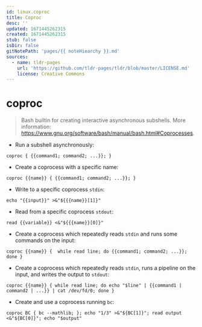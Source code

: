 ```yaml
---
id: linux.coproc
title: Coproc
desc: ''
updated: 1671445262315
created: 1671445262315
stub: false
isDir: false
gitNotePath: 'pages/{{ noteHiearchy }}.md'
sources:
  - name: tldr-pages
    url: 'https://github.com/tldr-pages/tldr/blob/master/LICENSE.md'
    license: Creative Commons
---
```

# coproc

> Bash builtin for creating interactive asynchronous subshells.
> More information: <https://www.gnu.org/software/bash/manual/bash.html#Coprocesses>.

- Run a subshell asynchronously:

`coproc { {{command1; command2; ...}}; }`

- Create a coprocess with a specific name:

`coproc {{name}} { {{command1; command2; ...}}; }`

- Write to a specific coprocess `stdin`:

`echo "{{input}}" >&"${{{name}}[1]}"`

- Read from a specific coprocess `stdout`:

`read {{variable}} <&"${{{name}}[0]}"`

- Create a coprocess which repeatedly reads `stdin` and runs some commands on the input:

`coproc {{name}} {  while read line; do {{command1; command2; ...}}; done }`

- Create a coprocess which repeatedly reads `stdin`, runs a pipeline on the input, and writes the output to `stdout`:

`coproc {{name}} { while read line; do echo "$line" | {{command1 | command2 | ...}} | cat /dev/fd/0; done }`

- Create and use a coprocess running `bc`:

`coproc BC { bc --mathlib; }; echo "1/3" >&"${BC[1]}"; read output <&"${BC[0]}"; echo "$output"`

